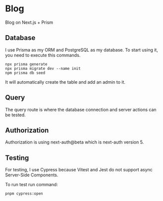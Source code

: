 # Blog

Blog on Next.js + Prism

## Database 

I use Prisma as my ORM and PostgreSQL as my database. 
To start using it, you need to execute this commands.

```
npx prisma generate
npx prisma migrate dev --name init
npm prisma db seed
```

It will automatically create the table and add an admin to it.

## Query

The query route is where the database connection and server actions can be tested.

## Authorization

Authorization is using next-auth@beta which is next-auth version 5.

## Testing

For testing, I use Cypress because Vitest and Jest do not support async Server-Side Components.

To run test run command:

```
pnpm cypress:open
```
